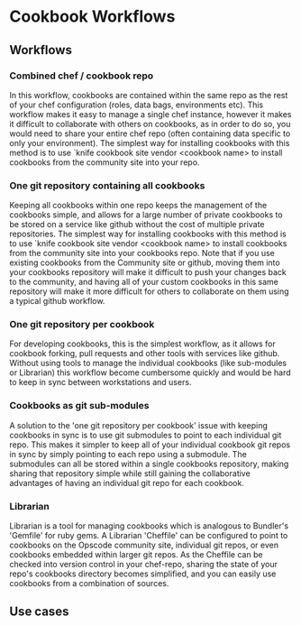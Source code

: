 Cookbook Workflows
==================

Workflows
---------

### Combined chef / cookbook repo

In this workflow, cookbooks are contained within the same repo as the
rest of your chef configuration (roles, data bags, environments etc).
This workflow makes it easy to manage a single chef instance, however it
makes it difficult to collaborate with others on cookbooks, as in order
to do so, you would need to share your entire chef repo (often
containing data specific to only your environment). The simplest way for
installing cookbooks with this method is to use \`knife cookbook site
vendor <cookbook name\> to install cookbooks from the community site
into your repo.

### One git repository containing all cookbooks

Keeping all cookbooks within one repo keeps the management of the
cookbooks simple, and allows for a large number of private cookbooks to
be stored on a service like github without the cost of multiple private
repositories. The simplest way for installing cookbooks with this method
is to use \`knife cookbook site vendor <cookbook name\> to install
cookbooks from the community site into your cookbooks repo. Note that if
you use existing cookbooks from the Community site or github, moving
them into your cookbooks repository will make it difficult to push your
changes back to the community, and having all of your custom cookbooks
in this same repository will make it more difficult for others to
collaborate on them using a typical github workflow.

### One git repository per cookbook

For developing cookbooks, this is the simplest workflow, as it allows
for cookbook forking, pull requests and other tools with services like
github. Without using tools to manage the individual cookbooks (like
sub-modules or Librarian) this workflow become cumbersome quickly and
would be hard to keep in sync between workstations and users.

### Cookbooks as git sub-modules

A solution to the 'one git repository per cookbook' issue with keeping
cookbooks in sync is to use git submodules to point to each individual
git repo. This makes it simpler to keep all of your individual cookbook
git repos in sync by simply pointing to each repo using a submodule. The
submodules can all be stored within a single cookbooks repository,
making sharing that repository simple while still gaining the
collaborative advantages of having an individual git repo for each
cookbook.

### Librarian

Librarian is a tool for managing cookbooks which is analogous to
Bundler's 'Gemfile' for ruby gems. A Librarian 'Cheffile' can be
configured to point to cookbooks on the Opscode community site,
individual git repos, or even cookbooks embedded within larger git
repos. As the Cheffile can be checked into version control in your
chef-repo, sharing the state of your repo's cookbooks directory becomes
simplified, and you can easily use cookbooks from a combination of
sources.

Use cases
---------
